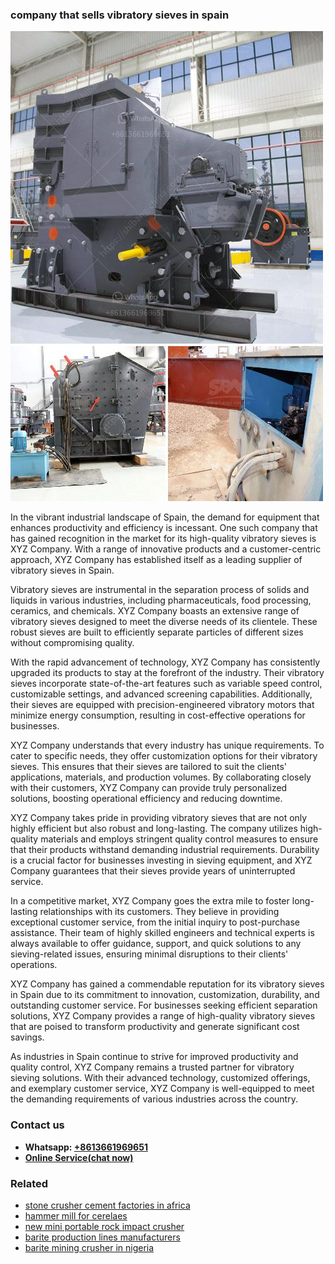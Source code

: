 <h3>company that sells vibratory sieves in spain</h3><img src='1704791381.jpg' alt=''><p>In the vibrant industrial landscape of Spain, the demand for equipment that enhances productivity and efficiency is incessant. One such company that has gained recognition in the market for its high-quality vibratory sieves is XYZ Company. With a range of innovative products and a customer-centric approach, XYZ Company has established itself as a leading supplier of vibratory sieves in Spain.</p><p>Vibratory sieves are instrumental in the separation process of solids and liquids in various industries, including pharmaceuticals, food processing, ceramics, and chemicals. XYZ Company boasts an extensive range of vibratory sieves designed to meet the diverse needs of its clientele. These robust sieves are built to efficiently separate particles of different sizes without compromising quality.</p><p>With the rapid advancement of technology, XYZ Company has consistently upgraded its products to stay at the forefront of the industry. Their vibratory sieves incorporate state-of-the-art features such as variable speed control, customizable settings, and advanced screening capabilities. Additionally, their sieves are equipped with precision-engineered vibratory motors that minimize energy consumption, resulting in cost-effective operations for businesses.</p><p>XYZ Company understands that every industry has unique requirements. To cater to specific needs, they offer customization options for their vibratory sieves. This ensures that their sieves are tailored to suit the clients' applications, materials, and production volumes. By collaborating closely with their customers, XYZ Company can provide truly personalized solutions, boosting operational efficiency and reducing downtime.</p><p>XYZ Company takes pride in providing vibratory sieves that are not only highly efficient but also robust and long-lasting. The company utilizes high-quality materials and employs stringent quality control measures to ensure that their products withstand demanding industrial requirements. Durability is a crucial factor for businesses investing in sieving equipment, and XYZ Company guarantees that their sieves provide years of uninterrupted service.</p><p>In a competitive market, XYZ Company goes the extra mile to foster long-lasting relationships with its customers. They believe in providing exceptional customer service, from the initial inquiry to post-purchase assistance. Their team of highly skilled engineers and technical experts is always available to offer guidance, support, and quick solutions to any sieving-related issues, ensuring minimal disruptions to their clients' operations.</p><p>XYZ Company has gained a commendable reputation for its vibratory sieves in Spain due to its commitment to innovation, customization, durability, and outstanding customer service. For businesses seeking efficient separation solutions, XYZ Company provides a range of high-quality vibratory sieves that are poised to transform productivity and generate significant cost savings.</p><p>As industries in Spain continue to strive for improved productivity and quality control, XYZ Company remains a trusted partner for vibratory sieving solutions. With their advanced technology, customized offerings, and exemplary customer service, XYZ Company is well-equipped to meet the demanding requirements of various industries across the country.</p><h3>Contact us</h3><ul><li><strong>Whatsapp:&nbsp;<a href="https://wa.me/8613661969651">+8613661969651</a></strong></li><li><a href="https://swt.shibang-china.com/?git&amp;zhl&amp;company that sells vibratory sieves in spain"><strong>Online Service(chat now)</strong></a></li></ul><h3>Related</h3><ul><li><a href='stone crusher cement factories in africa.md'>stone crusher cement factories in africa</a></li><li><a href='hammer mill for cerelaes.md'>hammer mill for cerelaes</a></li><li><a href='new mini portable rock impact crusher.md'>new mini portable rock impact crusher</a></li><li><a href='barite production lines manufacturers.md'>barite production lines manufacturers</a></li><li><a href='barite mining crusher in nigeria.md'>barite mining crusher in nigeria</a></li></ul>